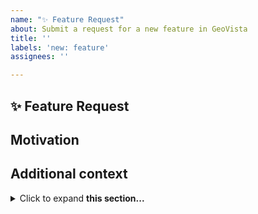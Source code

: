 ```yaml
---
name: "✨ Feature Request"
about: Submit a request for a new feature in GeoVista
title: ''
labels: 'new: feature'
assignees: ''

---
```


## ✨ Feature Request
<!-- Provide a clear and concise description of the feature proposal -->

## Motivation
<!-- Is your feature request related to an existing issue? -->
<!-- I'm always frustrated when ... -->

## Additional context
<!-- Provide any further information to help us understand -->
<details>
<summary>Click to expand <b>this section...</b></summary>

```shell
Please add additional verbose information in this section e.g., references, screenshots, listings etc
```
</details>
